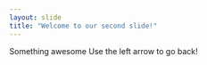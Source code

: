 ```yaml
---
layout: slide
title: "Welcome to our second slide!"
---
```

Something awesome
Use the left arrow to go back!
